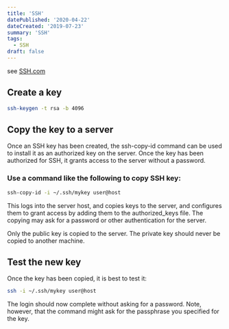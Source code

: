 ```yaml
---
title: 'SSH'
datePublished: '2020-04-22'
dateCreated: '2019-07-23'
summary: 'SSH'
tags:
  - SSH
draft: false
---
```


see [SSH.com](https://www.ssh.com/ssh)

## Create a key

```bash
ssh-keygen -t rsa -b 4096
```

## Copy the key to a server

Once an SSH key has been created, the ssh-copy-id command can be used to install it as an authorized key on the server. Once the key has been authorized for SSH, it grants access to the server without a password.

### Use a command like the following to copy SSH key:

```bash
ssh-copy-id -i ~/.ssh/mykey user@host
```

This logs into the server host, and copies keys to the server, and configures them to grant access by adding them to the authorized_keys file. The copying may ask for a password or other authentication for the server.

Only the public key is copied to the server. The private key should never be copied to another machine.

## Test the new key

Once the key has been copied, it is best to test it:

```bash
ssh -i ~/.ssh/mykey user@host
```

The login should now complete without asking for a password. Note, however, that the command might ask for the passphrase you specified for the key.
